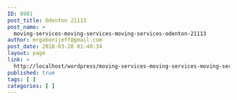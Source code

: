 ```yaml
---
ID: 8981
post_title: Odenton 21113
post_name: >
  moving-services-moving-services-moving-services-odenton-21113
author: mrgabonijeff@gmail.com
post_date: 2018-03-28 01:48:34
layout: page
link: >
  http://localhost/wordpress/moving-services-moving-services-moving-services-odenton-21113/
published: true
tags: [ ]
categories: [ ]
---
```


